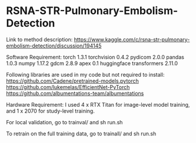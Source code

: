 # RSNA-STR-Pulmonary-Embolism-Detection

Link to method description:
https://www.kaggle.com/c/rsna-str-pulmonary-embolism-detection/discussion/194145


Software Requirement:
torch 1.3.1
torchvision 0.4.2
pydicom 2.0.0
pandas 1.0.3
numpy 1.17.2
gdcm 2.8.9
apex 0.1
huggingface transformers 2.11.0

Following libraries are used in my code but not required to install:
https://github.com/Cadene/pretrained-models.pytorch
https://github.com/lukemelas/EfficientNet-PyTorch
https://github.com/albumentations-team/albumentations

Hardware Requirement:
I used 4 x RTX Titan for image-level model training, and 1 x 2070 for study-level training.

For local validation, go to trainval/ and sh run.sh

To retrain on the full training data, go to trainall/ and sh run.sh
